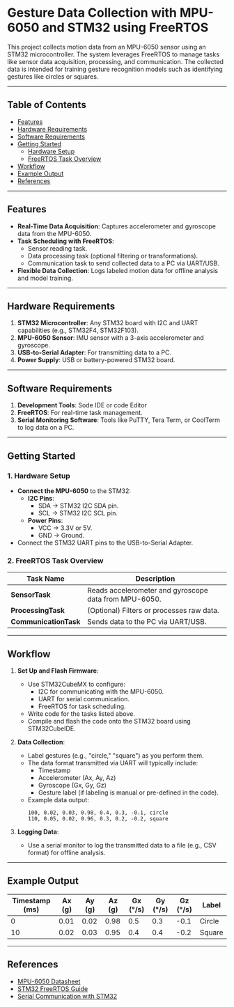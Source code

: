 # **Gesture Data Collection with MPU-6050 and STM32 using FreeRTOS**

This project collects motion data from an MPU-6050 sensor using an STM32 microcontroller. The system leverages FreeRTOS to manage tasks like sensor data acquisition, processing, and communication. The collected data is intended for training gesture recognition models such as identifying gestures like circles or squares.

---

##  Table of Contents
- [Features](#features)
- [Hardware Requirements](#hardware-requirements)
- [Software Requirements](#software-requirements)
- [Getting Started](#getting-started)
  - [Hardware Setup](#1-hardware-setup)
  - [FreeRTOS Task Overview](#2-freertos-task-overview)
- [Workflow](#workflow)
- [Example Output](#example-output)
- [References](#references)

---

## **Features**
- **Real-Time Data Acquisition**: Captures accelerometer and gyroscope data from the MPU-6050.
- **Task Scheduling with FreeRTOS**:
  - Sensor reading task.
  - Data processing task (optional filtering or transformations).
  - Communication task to send collected data to a PC via UART/USB.
- **Flexible Data Collection**: Logs labeled motion data for offline analysis and model training.

---

## **Hardware Requirements**
1. **STM32 Microcontroller**: Any STM32 board with I2C and UART capabilities (e.g., STM32F4, STM32F103).
2. **MPU-6050 Sensor**: IMU sensor with a 3-axis accelerometer and gyroscope.
3. **USB-to-Serial Adapter**: For transmitting data to a PC.
4. **Power Supply**: USB or battery-powered STM32 board.

---

## **Software Requirements**
1. **Development Tools**: Sode IDE or code Editor
2. **FreeRTOS**: For real-time task management.
3. **Serial Monitoring Software**: Tools like PuTTY, Tera Term, or CoolTerm to log data on a PC.

---

## **Getting Started**
### 1. **Hardware Setup**
- **Connect the MPU-6050** to the STM32:
  - **I2C Pins**:
    - SDA → STM32 I2C SDA pin.
    - SCL → STM32 I2C SCL pin.
  - **Power Pins**:
    - VCC → 3.3V or 5V.
    - GND → Ground.
- Connect the STM32 UART pins to the USB-to-Serial Adapter.

### 2. **FreeRTOS Task Overview**
| Task Name            | Description                                      |
|----------------------|--------------------------------------------------|
| **SensorTask**       | Reads accelerometer and gyroscope data from MPU-6050. |
| **ProcessingTask**   | (Optional) Filters or processes raw data.        |
| **CommunicationTask**| Sends data to the PC via UART/USB.               |

---

## **Workflow**
1. **Set Up and Flash Firmware**:
   - Use STM32CubeMX to configure:
     - I2C for communicating with the MPU-6050.
     - UART for serial communication.
     - FreeRTOS for task scheduling.
   - Write code for the tasks listed above.
   - Compile and flash the code onto the STM32 board using STM32CubeIDE.

2. **Data Collection**:
   - Label gestures (e.g., "circle," "square") as you perform them.
   - The data format transmitted via UART will typically include:
     - Timestamp
     - Accelerometer (Ax, Ay, Az)
     - Gyroscope (Gx, Gy, Gz)
     - Gesture label (if labeling is manual or pre-defined in the code).
   - Example data output:
     ```
     100, 0.02, 0.03, 0.98, 0.4, 0.3, -0.1, circle
     110, 0.05, 0.02, 0.96, 0.3, 0.2, -0.2, square
     ```

3. **Logging Data**:
   - Use a serial monitor to log the transmitted data to a file (e.g., CSV format) for offline analysis.
---

## **Example Output**
| Timestamp (ms) | Ax (g) | Ay (g) | Az (g) | Gx (°/s) | Gy (°/s) | Gz (°/s) | Label  |
|----------------|--------|--------|--------|----------|----------|----------|--------|
| 0              | 0.01   | 0.02   | 0.98   | 0.5      | 0.3      | -0.1     | Circle |
| 10             | 0.02   | 0.03   | 0.95   | 0.4      | 0.4      | -0.2     | Square |

---
  
## **References**
- [MPU-6050 Datasheet](https://invensense.tdk.com/products/motion-tracking/6-axis/mpu-6050/)
- [STM32 FreeRTOS Guide](https://www.freertos.org/RTOS.html)
- [Serial Communication with STM32](https://www.st.com/en/microcontrollers-microprocessors/stm32.html)

